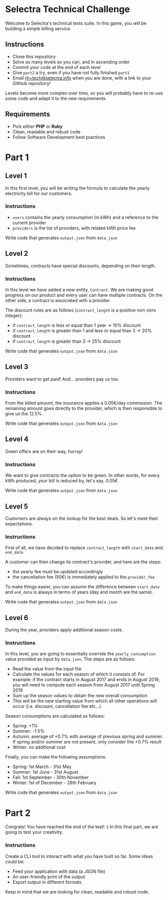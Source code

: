 # Selectra Technical Challenge

Welcome to Selectra's technical tests suite. In this game, you will be building a simple billing service.

## Instructions

- Clone this repository
- Solve as many levels as you can, and in ascending order
- Commit your code at the end of each level
- Give `part2` a try, even if you have not fully finished `part1`
- Email rh+tech@selectra.info when you are done, with a link to your GitHub repository!

Levels become more complex over time, so you will probably have to re-use some code and adapt it to the new requirements.

## Requirements

- Pick either **PHP** or **Ruby**
- Clean, readable and robust code
- Follow Software Development best practices

# Part 1

## Level 1

In this first level, you will be writing the formula to calculate the yearly electricity bill for our customers.

### Instructions

- `users` contains the yearly consumption (in kWh) and a reference to the current provider
- `providers` is the list of providers, with related kWh price fee

Write code that generates `output.json` from `data.json`

## Level 2

Sometimes, contracts have special discounts, depending on their length.

### Instructions

In this level we have added a new entity, `Contract`. We are making good progress on our product and every user can have multiple contracts. On the other side, a contract is associated with a provider.

The discount rules are as follows (`contract_length` is a positive non-zero integer):
- if `contract_length` is less or equal than 1 year -> 10% discount
- if `contract_length` is greater than 1 and less or equal than 3 -> 20% discount
- if `contract_length` is greater than 3 -> 25% discount

Write code that generates `output.json` from `data.json`

## Level 3

Providers want to get paid! And... providers pay us too.

### Instructions

From the billed amount, the insurance applies a 0.05€/day commission.
The remaining amount goes directly to the provider, which is then responsible to give us the 12.5%.

Write code that generates `output.json` from `data.json`

## Level 4

Green offers are on their way, hurray!

### Instructions

We want to give contracts the option to be green. In other words, for every kWh produced, your bill is reduced by, let's say, 0.05€

Write code that generates `output.json` from `data.json`

## Level 5

Customers are always on the lookup for the best deals. So let's meet their expectations.

### Instructions

First of all, we have decided to replace `contract_length` with `start_date` and `end_date`

A customer can then change its contract's provider, and here are the steps:
- the yearly fee must be updated accordingly
- the cancellation fee (50€) is immediately applied to the `provider_fee`

To make things easier, you can assume the difference between `start_date` and `end_date` is always in terms of years (day and month are the same).

Write code that generates `output.json` from `data.json`

## Level 6

During the year, providers apply additional season costs.

### Instructions

In this level, you are going to essentially override the `yearly_consumption` value provided as input by `data.json`. The steps are as follows:
- Read the value from the input file
- Calculate the values for each season of which it consists of. For example: if the contract starts in August 2017 and ends in August 2019, you will need to compute each season from August 2017 until Spring 2019
- Sum up the season values to obtain the new overall consumption
- This will be the new starting value from which all other operations will occur (i.e. discount, cancellation fee etc...)

Season consumptions are calculated as follows:
- Spring: +1%
- Summer: -1.5%
- Autumn: average of +0.7% with average of previous spring and summer. If spring and/or summer are not present, only consider the +0.7% result
- Winter: no additional cost

Finally, you can make the following assumptions:
- Spring: 1st March - 31st May
- Summer: 1st June - 31st August
- Fall: 1st September - 30th November
- Winter: 1st of December - 28th February

Write code that generates `output.json` from `data.json`

# Part 2

Congrats! You have reached the end of the test! :)
In this final part, we are going to test your creativity.

### Instructions

Create a CLI tool to interact with what you have built so far.
Some ideas could be:
- Feed your application with data (a JSON file)
- An user-friendly print of the output
- Export output in different formats

Keep in mind that we are looking for clean, readable and robust code.

